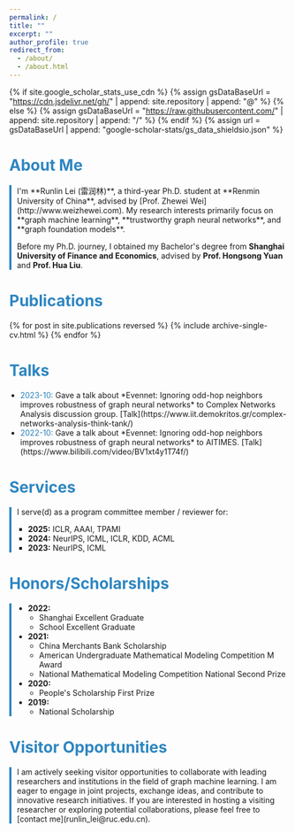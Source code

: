 ```yaml
---
permalink: /
title: ""
excerpt: ""
author_profile: true
redirect_from: 
  - /about/
  - /about.html
---
```


{% if site.google_scholar_stats_use_cdn %}
{% assign gsDataBaseUrl = "https://cdn.jsdelivr.net/gh/" | append: site.repository | append: "@" %}
{% else %}
{% assign gsDataBaseUrl = "https://raw.githubusercontent.com/" | append: site.repository | append: "/" %}
{% endif %}
{% assign url = gsDataBaseUrl | append: "google-scholar-stats/gs_data_shieldsio.json" %}

<span class='anchor' id='about-me'></span>

# <span style="color:#2E86C1;">About Me</span>

<div style="border-left: 4px solid #2E86C1; padding-left: 10px; margin-bottom: 20px;">
  I'm **Runlin Lei (雷润林)**, a third-year Ph.D. student at **Renmin University of China**, advised by [Prof. Zhewei Wei](http://www.weizhewei.com).  
  My research interests primarily focus on **graph machine learning**, **trustworthy graph neural networks**, and **graph foundation models**.
  
  Before my Ph.D. journey, I obtained my Bachelor's degree from **Shanghai University of Finance and Economics**, advised by **Prof. Hongsong Yuan** and **Prof. Hua Liu**.
</div>

# <span style="color:#2E86C1;">Publications</span>

<ul style="list-style-type: none; padding: 0;">
  {% for post in site.publications reversed %}
    {% include archive-single-cv.html %}
  {% endfor %}
</ul>

# <span style="color:#2E86C1;">Talks</span>

<ul style="list-style-type: disc; padding-left: 20px;">
  <li><span style="color:#2980B9;">2023-10:</span> Gave a talk about *Evennet: Ignoring odd-hop neighbors improves robustness of graph neural networks* to Complex Networks Analysis discussion group. [Talk](https://www.iit.demokritos.gr/complex-networks-analysis-think-tank/)</li>
  <li><span style="color:#2980B9;">2022-10:</span> Gave a talk about *Evennet: Ignoring odd-hop neighbors improves robustness of graph neural networks* to AITIMES. [Talk](https://www.bilibili.com/video/BV1xt4y1T74f/)</li>
</ul>

# <span style="color:#2E86C1;">Services</span>

<div style="border-left: 4px solid #2E86C1; padding-left: 10px; margin-bottom: 20px;">
  I serve(d) as a program committee member / reviewer for:
  <ul style="list-style-type: square; padding-left: 20px;">
    <li><strong>2025:</strong> ICLR, AAAI, TPAMI</li>
    <li><strong>2024:</strong> NeurIPS, ICML, ICLR, KDD, ACML</li>
    <li><strong>2023:</strong> NeurIPS, ICML</li>
  </ul>
</div>

# <span style="color:#2E86C1;">Honors/Scholarships</span>

<div style="border-left: 4px solid #2E86C1; padding-left: 10px; margin-bottom: 20px;">
  <ul style="list-style-type: disc; padding-left: 20px;">
    <li><strong>2022:</strong>
      <ul style="list-style-type: circle; padding-left: 20px;">
        <li>Shanghai Excellent Graduate</li>
        <li>School Excellent Graduate</li>
      </ul>
    </li>
    <li><strong>2021:</strong>
      <ul style="list-style-type: circle; padding-left: 20px;">
        <li>China Merchants Bank Scholarship</li>
        <li>American Undergraduate Mathematical Modeling Competition M Award</li>
        <li>National Mathematical Modeling Competition National Second Prize</li>
      </ul>
    </li>
    <li><strong>2020:</strong>
      <ul style="list-style-type: circle; padding-left: 20px;">
        <li>People's Scholarship First Prize</li>
      </ul>
    </li>
    <li><strong>2019:</strong>
      <ul style="list-style-type: circle; padding-left: 20px;">
        <li>National Scholarship</li>
      </ul>
    </li>
  </ul>
</div>

# <span style="color:#2E86C1;">Visitor Opportunities</span>

<div style="border-left: 4px solid #2E86C1; padding-left: 10px; margin-bottom: 20px;">
  I am actively seeking visitor opportunities to collaborate with leading researchers and institutions in the field of graph machine learning. I am eager to engage in joint projects, exchange ideas, and contribute to innovative research initiatives. If you are interested in hosting a visiting researcher or exploring potential collaborations, please feel free to [contact me](runlin_lei@ruc.edu.cn).
</div>